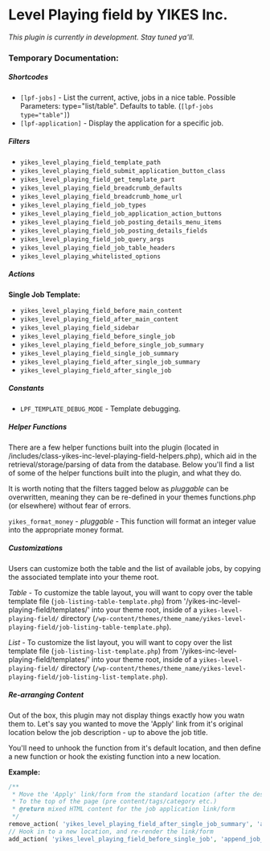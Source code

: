 Level Playing field by YIKES Inc.
=====================

<em>This plugin is currently in development. Stay tuned ya'll.</em>


### Temporary Documentation:

##### Shortcodes
* `[lpf-jobs]` - List the current, active, jobs in a nice table. Possible Parameters: type="list/table". Defaults to table. (`[lpf-jobs type="table"]`)
* `[lpf-application]` - Display the application for a specific job.

##### Filters
* `yikes_level_playing_field_template_path`
* `yikes_level_playing_field_submit_application_button_class`
* `yikes_level_playing_field_get_template_part`
* `yikes_level_playing_field_breadcrumb_defaults`
* `yikes_level_playing_field_breadcrumb_home_url`
* `yikes_level_playing_field_job_types`
* `yikes_level_playing_field_job_application_action_buttons`
* `yikes_level_playing_field_job_posting_details_menu_items`
* `yikes_level_playing_field_job_posting_details_fields`
* `yikes_level_playing_field_job_query_args`
* `yikes_level_playing_field_job_table_headers`
* `yikes_level_playing_whitelisted_options`

##### Actions

<strong>Single Job Template:</strong>
* `yikes_level_playing_field_before_main_content`
* `yikes_level_playing_field_after_main_content`
* `yikes_level_playing_field_sidebar`
* `yikes_level_playing_field_before_single_job`
* `yikes_level_playing_field_before_single_job_summary`
* `yikes_level_playing_field_single_job_summary`
* `yikes_level_playing_field_after_single_job_summary`
* `yikes_level_playing_field_after_single_job`

##### Constants

* `LPF_TEMPLATE_DEBUG_MODE` - Template debugging.


##### Helper Functions

There are a few helper functions built into the plugin (located in /includes/class-yikes-inc-level-playing-field-helpers.php), which aid in the retrieval/storage/parsing of data from the database. Below you'll find a list of some of the helper functions built into the plugin, and what they do.

It is worth noting that the filters tagged below as *pluggable* can be overwritten, meaning they can be re-defined in your themes functions.php (or elsewhere) without fear of errors.

`yikes_format_money` - *pluggable* - This function will format an integer value into the appropriate money format.

##### Customizations

Users can customize both the table and the list of available jobs, by copying the associated template into your theme root.

*Table* - To customize the table layout, you will want to copy over the table template file (`job-listing-table-template.php`) from '/yikes-inc-level-playing-field/templates/' into your theme root, inside of a `yikes-level-playing-field/` directory (`/wp-content/themes/theme_name/yikes-level-playing-field/job-listing-table-template.php`).

*List* - To customize the list layout, you will want to copy over the list template file (`job-listing-list-template.php`) from '/yikes-inc-level-playing-field/templates/' into your theme root, inside of a `yikes-level-playing-field/` directory (`/wp-content/themes/theme_name/yikes-level-playing-field/job-listing-list-template.php`).


##### Re-arranging Content

Out of the box, this plugin may not display things exactly how you watn them to. Let's say you wanted to move the 'Apply' link from it's original location below the job description - up to above the job title.

You'll need to unhook the function from it's default location, and then define a new function or hook the existing function into a new location.

**Example:**
```php
/**
 * Move the 'Apply' link/form from the standard location (after the description)
 * To the top of the page (pre content/tags/category etc.)
 * @return mixed HTML content for the job application link/form
 */
remove_action( 'yikes_level_playing_field_after_single_job_summary', 'append_job_listing_application', 10 );
// Hook in to a new location, and re-render the link/form
add_action( 'yikes_level_playing_field_before_single_job', 'append_job_listing_application', 10 );
```

